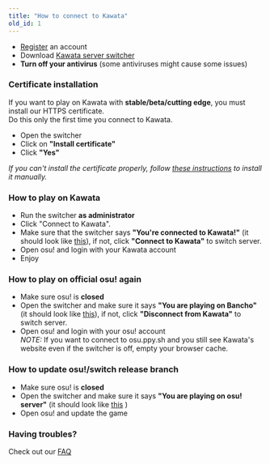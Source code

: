 ```yaml
---
title: "How to connect to Kawata"
old_id: 1
---
```

- [Register](https://kawata.pw/index.php?p=3) an account  
- Download [Kawata server switcher](https://kawata.pw/static/kawata-server-switcher.exe)
- **Turn off your antivirus** (some antiviruses might cause some issues)  


### Certificate installation
If you want to play on Kawata with **stable/beta/cutting edge**, you must install our HTTPS certificate.  
Do this only the first time you connect to Kawata.  

- Open the switcher  
- Click on **"Install certificate"**  
- Click **"Yes"**  

*If you can't install the certificate properly, follow [these instructions](https://kawata.pw/index.php?p=16&id=12) to install it manually.*

### How to play on Kawata
- Run the switcher **as administrator** 
- Click "Connect to Kawata".
- Make sure that the switcher says **"You're connected to Kawata!"** (it should look like [this](https://lolisareinthe.club/ABxLiKTu.png)), if not, click **"Connect to Kawata"** to switch server.  
- Open osu! and login with your Kawata account  
- Enjoy

### How to play on official osu! again
- Make sure osu! is **closed**  
- Open the switcher and make sure it says **"You are playing on Bancho"** (it should look like [this](https://lolisareinthe.club/4GeVS6RF.png)), if not, click **"Disconnect from Kawata"** to switch server.
- Open osu! and login with your osu! account  
_NOTE:_ If you want to connect to osu.ppy.sh and you still see Kawata's website even if the switcher is off, empty your browser cache.

### How to update osu!/switch release branch
- Make sure osu! is **closed**  
- Open the switcher and make sure it says **"You are playing on osu! server"** (it should look like [this](https://lolisareinthe.club/cOW9HOVK.png) )  
- Open osu! and update the game

### Having troubles?

Check out our [FAQ](https://kawata.pw/doc/5)
